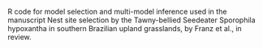 R code for model selection and multi-model inference used in the manuscript 
Nest site selection by the Tawny-bellied Seedeater Sporophila hypoxantha in southern Brazilian upland grasslands, by Franz et al., in review.

